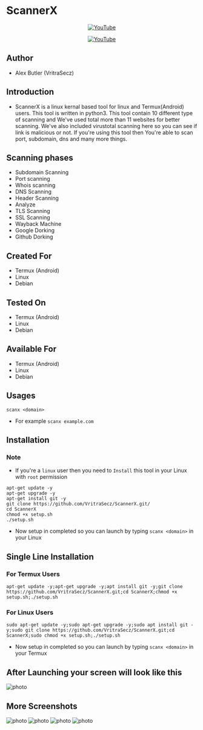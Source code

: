 # ScannerX
<p align="center"><a href="https://youtube.com/@Technolex/"><img title="YouTube" src="https://img.shields.io/badge/VritraSecz-brightgreen?style=for-the-badge&logo=github">
<p align="center"><a href="https://youtube.com/@Technolex/"><img title="YouTube" src="https://img.shields.io/badge/YouTube-Technolex-red?style=for-the-badge&logo=Youtube"></a>

## Author
+ Alex Butler (VritraSecz)

## Introduction
+ ScannerX is a linux kernal based tool for linux and Termux(Android) users. This tool is written in python3. This tool contain 10 different type of scanning and We've used total more than 11 websites for better scanning. We've also included virustotal scanning here so you can see if link is malicious or not. If you're using this tool then You're able to scan port, subdomain, dns and many more things.   

## Scanning phases
+ Subdomain Scanning                                                                                                       
+ Port scanning                                                                                                            
+ Whois scanning                                                                                                           
+ DNS Scanning                                                                                                             
+ Header Scanning                                                                                                          
+ Analyze                                                                                                                  
+ TLS Scanning                                                                                                             
+ SSL Scanning                                                                                                             
+ Wayback Machine                                                                                                          
+ Google Dorking                                                                                                           
+ Github Dorking

## Created For
+ Termux (Android)
+ Linux
+ Debian

## Tested On
+ Termux (Android)
+ Linux
+ Debian

## Available For
+ Termux (Android)
+ Linux
+ Debian

## Usages
`scanx <domain>`
+ For example
`scanx example.com `

## Installation

### Note
+ If you're a ```linux``` user then you need to ```Install``` this tool in your Linux with ``` root ``` permission

```
apt-get update -y
apt-get upgrade -y
apt-get install git -y
git clone https://github.com/VritraSecz/ScannerX.git/
cd ScannerX
chmod +x setup.sh
./setup.sh
```

+ Now setup in completed so you can launch by typing `scanx <domain>` in your Linux

## Single Line Installation

### For Termux Users

```
apt-get update -y;apt-get upgrade -y;apt install git -y;git clone https://github.com/VritraSecz/ScannerX.git;cd ScannerX;chmod +x setup.sh;./setup.sh
```

### For Linux Users

```
sudo apt-get update -y;sudo apt-get upgrade -y;sudo apt install git -y;sudo git clone https://github.com/VritraSecz/ScannerX.git;cd ScannerX;sudo chmod +x setup.sh;./setup.sh
```

+ Now setup in completed so you can launch by typing `scanx <domain>` in your Termux

## After Launching your screen will look like this

![photo](https://raw.githubusercontent.com/VritraSecz/ScannerX/main/img/Screenshot_2022-09-04_11_51_25.png)

## More Screenshots
![photo](https://raw.githubusercontent.com/VritraSecz/ScannerX/main/img/Screenshot_2022-09-04_11_51_46.png)
![photo](https://raw.githubusercontent.com/VritraSecz/ScannerX/main/img/Screenshot_2022-09-04_11_52_13.png)
![photo](https://raw.githubusercontent.com/VritraSecz/ScannerX/main/img/Screenshot_2022-09-04_11_52_25.png)
![photo](https://raw.githubusercontent.com/VritraSecz/ScannerX/main/img/Screenshot_2022-09-04_11_52_40.png)
